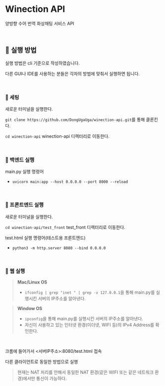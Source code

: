# Winection API
양방향 수어 번역 화상채팅 서비스 API

<br>

## 📖 실행 방법
실행 방법은 cli 기준으로 작성하였습니다.

다른 GUI나 IDE를 사용하는 분들은 각자의 방법에 맞춰서 실행하면 됩니다.

<br>

### 🔖 세팅
새로운 터미널을 실행한다.

`git clone https://github.com/DongUgaUga/winection-api.git`를 통해 클론킨다.

`cd winection-api` winection-api 디렉터리로 이동한다.

<br>

### 🔖 백엔드 실행
main.py 실행 명령어
- `uvicorn main:app --host 0.0.0.0 --port 8000 --reload`

<br>

### 🔖 프론트엔드 실행

새로운 터미널을 실행한다.

`cd winection-api/test_front` test_front 디렉터리로 이동한다.

test.html 실행 명령어(테스트용 프론트엔드)
- `python3 -m http.server 8080 --bind 0.0.0.0`

<br>

### 🔖 웹 실행
> **Mac/Linux OS**
> - `ifconfig | grep "inet " | grep -v 127.0.0.1`을 통해 main.py를 실행시킨 서버의 IP주소를 알아낸다.

> **Window OS**
> - `ipconfig`을 통해 main.py를 실행시킨 서버의 IP주소를 알아낸다.
> - 자신이 사용하고 있는 인터넷 환경(이더넷, WIFI 등)의 IPv4 Address를 확인한다.

<br>

크롬에 들어가서 <서버IP주소>:8080/test.html 접속

다른 클라이언트로 동일한 방법으로 실행
> 현재는 NAT 처리를 안해서 동일한 NAT 환경(같은 WIFI 또는 같은 네트워크 환경)에서만 통신이 가능하다.

